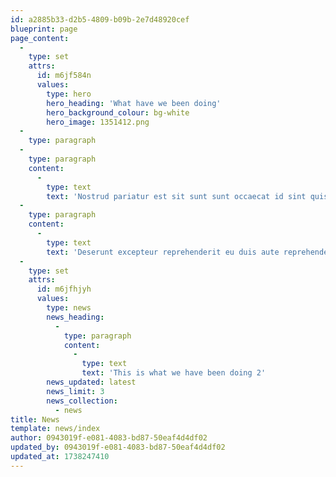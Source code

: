 ```yaml
---
id: a2885b33-d2b5-4809-b09b-2e7d48920cef
blueprint: page
page_content:
  -
    type: set
    attrs:
      id: m6jf584n
      values:
        type: hero
        hero_heading: 'What have we been doing'
        hero_background_colour: bg-white
        hero_image: 1351412.png
  -
    type: paragraph
  -
    type: paragraph
    content:
      -
        type: text
        text: 'Nostrud pariatur est sit sunt sunt occaecat id sint quis aliquip. Laborum proident in sunt deserunt anim ea cillum tempor consequat dolore duis Lorem anim. Incididunt nisi nostrud laborum laborum elit dolore. Dolore ut voluptate in consectetur eu nulla in in fugiat ad aliquip ad. '
  -
    type: paragraph
    content:
      -
        type: text
        text: 'Deserunt excepteur reprehenderit eu duis aute reprehenderit in cillum non veniam esse et deserunt ex id. Commodo labore laboris id velit id dolore do pariatur aliqua nisi officia aute voluptate. Dolor sit fugiat officia reprehenderit fugiat reprehenderit duis ex Lorem occaecat velit. Labore Lorem exercitation magna dolor sunt ut.'
  -
    type: set
    attrs:
      id: m6jfhjyh
      values:
        type: news
        news_heading:
          -
            type: paragraph
            content:
              -
                type: text
                text: 'This is what we have been doing 2'
        news_updated: latest
        news_limit: 3
        news_collection:
          - news
title: News
template: news/index
author: 0943019f-e081-4083-bd87-50eaf4d4df02
updated_by: 0943019f-e081-4083-bd87-50eaf4d4df02
updated_at: 1738247410
---
```

